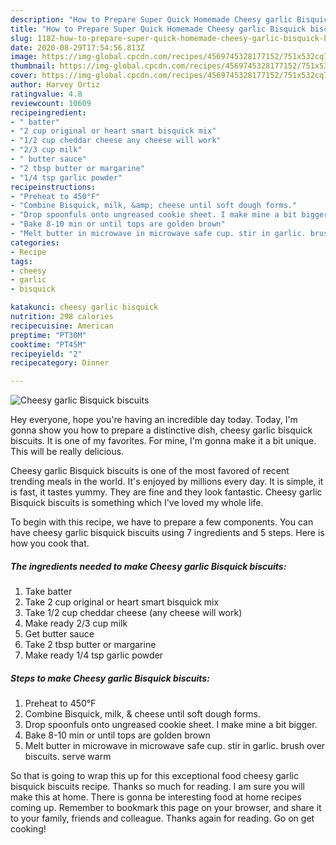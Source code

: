 ```yaml
---
description: "How to Prepare Super Quick Homemade Cheesy garlic Bisquick biscuits"
title: "How to Prepare Super Quick Homemade Cheesy garlic Bisquick biscuits"
slug: 1182-how-to-prepare-super-quick-homemade-cheesy-garlic-bisquick-biscuits
date: 2020-08-29T17:54:56.813Z
image: https://img-global.cpcdn.com/recipes/4569745328177152/751x532cq70/cheesy-garlic-bisquick-biscuits-recipe-main-photo.jpg
thumbnail: https://img-global.cpcdn.com/recipes/4569745328177152/751x532cq70/cheesy-garlic-bisquick-biscuits-recipe-main-photo.jpg
cover: https://img-global.cpcdn.com/recipes/4569745328177152/751x532cq70/cheesy-garlic-bisquick-biscuits-recipe-main-photo.jpg
author: Harvey Ortiz
ratingvalue: 4.8
reviewcount: 10609
recipeingredient:
- " batter"
- "2 cup original or heart smart bisquick mix"
- "1/2 cup cheddar cheese any cheese will work"
- "2/3 cup milk"
- " butter sauce"
- "2 tbsp butter or margarine"
- "1/4 tsp garlic powder"
recipeinstructions:
- "Preheat to 450°F"
- "Combine Bisquick, milk, &amp; cheese until soft dough forms."
- "Drop spoonfuls onto ungreased cookie sheet. I make mine a bit bigger."
- "Bake 8-10 min or until tops are golden brown"
- "Melt butter in microwave in microwave safe cup. stir in garlic. brush over biscuits. serve warm"
categories:
- Recipe
tags:
- cheesy
- garlic
- bisquick

katakunci: cheesy garlic bisquick 
nutrition: 298 calories
recipecuisine: American
preptime: "PT30M"
cooktime: "PT45M"
recipeyield: "2"
recipecategory: Dinner

---
```



![Cheesy garlic Bisquick biscuits](https://img-global.cpcdn.com/recipes/4569745328177152/751x532cq70/cheesy-garlic-bisquick-biscuits-recipe-main-photo.jpg)

Hey everyone, hope you're having an incredible day today. Today, I'm gonna show you how to prepare a distinctive dish, cheesy garlic bisquick biscuits. It is one of my favorites. For mine, I'm gonna make it a bit unique. This will be really delicious.

Cheesy garlic Bisquick biscuits is one of the most favored of recent trending meals in the world. It's enjoyed by millions every day. It is simple, it is fast, it tastes yummy. They are fine and they look fantastic. Cheesy garlic Bisquick biscuits is something which I've loved my whole life.




To begin with this recipe, we have to prepare a few components. You can have cheesy garlic bisquick biscuits using 7 ingredients and 5 steps. Here is how you cook that.

<!--inarticleads1-->

##### The ingredients needed to make Cheesy garlic Bisquick biscuits:

1. Take  batter
1. Take 2 cup original or heart smart bisquick mix
1. Take 1/2 cup cheddar cheese (any cheese will work)
1. Make ready 2/3 cup milk
1. Get  butter sauce
1. Take 2 tbsp butter or margarine
1. Make ready 1/4 tsp garlic powder




<!--inarticleads2-->

##### Steps to make Cheesy garlic Bisquick biscuits:

1. Preheat to 450°F
1. Combine Bisquick, milk, &amp; cheese until soft dough forms.
1. Drop spoonfuls onto ungreased cookie sheet. I make mine a bit bigger.
1. Bake 8-10 min or until tops are golden brown
1. Melt butter in microwave in microwave safe cup. stir in garlic. brush over biscuits. serve warm




So that is going to wrap this up for this exceptional food cheesy garlic bisquick biscuits recipe. Thanks so much for reading. I am sure you will make this at home. There is gonna be interesting food at home recipes coming up. Remember to bookmark this page on your browser, and share it to your family, friends and colleague. Thanks again for reading. Go on get cooking!
